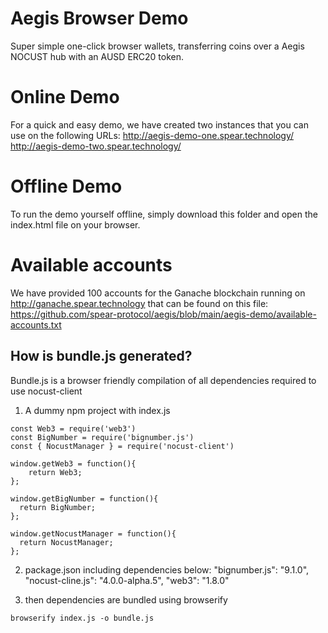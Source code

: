 # Aegis Browser Demo

Super simple one-click browser wallets, transferring coins over a Aegis NOCUST hub with an AUSD ERC20 token.

# Online Demo
For a quick and easy demo, we have created two instances that you can use on the following URLs:
http://aegis-demo-one.spear.technology/
http://aegis-demo-two.spear.technology/

# Offline Demo
To run the demo yourself offline, simply download this folder and open the index.html file on your browser. 

# Available accounts
We have provided 100 accounts for the Ganache blockchain running on http://ganache.spear.technology that can be found on this file:
https://github.com/spear-protocol/aegis/blob/main/aegis-demo/available-accounts.txt

## How is bundle.js generated?

Bundle.js is a browser friendly compilation of all dependencies required to use nocust-client

1) A dummy npm project with index.js 
  ```
  const Web3 = require('web3') 
  const BigNumber = require('bignumber.js')
  const { NocustManager } = require('nocust-client')

  window.getWeb3 = function(){
      return Web3;
  };

  window.getBigNumber = function(){
    return BigNumber;
  };

  window.getNocustManager = function(){
    return NocustManager;
  };
  ```

2) package.json including dependencies below:
  "bignumber.js": "9.1.0",
  "nocust-cline.js": "4.0.0-alpha.5",
  "web3": "1.8.0"

3) then dependencies are bundled using browserify
  ```
  browserify index.js -o bundle.js
  ```
